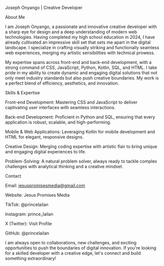 Joseph Onyango | Creative Developer

About Me

I am Joseph Onyango, a passionate and innovative creative developer with a sharp eye for design and a deep understanding of modern web technologies. Having completed my high school education in 2024, I have already cultivated an impressive skill set that sets me apart in the digital landscape. I specialize in crafting visually striking and functionally seamless web experiences, merging my artistic sensibilities with technical prowess.

My expertise spans across front-end and back-end development, with a strong command of CSS, JavaScript, Python, Kotlin, SQL, and HTML. I take pride in my ability to create dynamic and engaging digital solutions that not only meet industry standards but also push creative boundaries. My work is a perfect blend of efficiency, aesthetics, and innovation.

Skills & Expertise

Front-end Development: Mastering CSS and JavaScript to deliver captivating user interfaces with seamless interactions.

Back-end Development: Proficient in Python and SQL, ensuring that every application is robust, scalable, and high-performing.

Mobile & Web Applications: Leveraging Kotlin for mobile development and HTML for elegant, responsive designs.

Creative Design: Merging coding expertise with artistic flair to bring unique and engaging digital experiences to life.

Problem-Solving: A natural problem solver, always ready to tackle complex challenges with analytical thinking and a creative mindset.


Contact

Email: jesuspromisesmedia@gmail.com

Website: Jesus Promises Media

TikTok: @princelailan

Instagram: prince_lailan

X (Twitter): Visit Profile

GitHub: @princelailan


I am always open to collaborations, new challenges, and exciting opportunities to push the boundaries of digital innovation. If you're looking for a skilled developer with a creative edge, let's connect and build something extraordinary!

